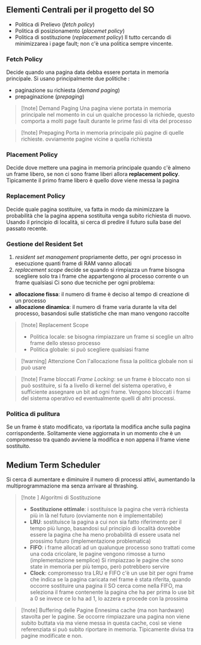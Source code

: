 ## Elementi Centrali per il progetto del SO 
- Politica di Prelievo (*fetch policy*)
- Politica di posizionamento (*placemet policy*)
- Politica di sostituzione (*replacement policy*)
Il tutto cercando di minimizzarea i page fault; non c'è una politica sempre vincente.

### Fetch Policy
Decide quando una pagina data debba essere portata in memoria principale. Si usano principalmente due politiche :
- paginazione su richiesta (*demand paging*)
- prepaginazione (*prepaging*)

>[!note] Demand Paging
>Una pagina viene portata in memoria principale nel momento in cui un qualche processo la richiede, questo comporta a molti page fault durante le prime fasi di vita del processo

>[!note] Prepaging 
>Porta in memoria principale più pagine di quelle richieste. ovviamente pagine vicine a quella richiesta

### Placement Policy 
Decide dove mettere una pagina in memoria principale quando c'è almeno un frame libero, se non ci sono frame liberi allora **replacement policy**.
Tipicamente il primo frame libero è quello dove viene messa la pagina 
### Replacement Policy
Decide quale pagina sostituire, va fatta in modo da minimizzare la probabilità che la pagina appena sostituita venga subito richiesta di nuovo. Usando il principio di località, si cerca di predire il futuro sulla base del passato recente.
### Gestione del Resident Set
1) *resident set management* propriamente detto, per ogni processo in esecuzione quanti frame di RAM vanno allocati 
2) *replacement scope* decide se quando si rimpiazza un frame bisogna scegliere solo tra i frame che appartengono al processo corrente o un frame qualsiasi
Ci sono due tecniche per ogni problema:
- **allocazione fissa**: il numero di frame è deciso al tempo di creazione di un processo
- **allocazione dinamica**: il numero di frame varia durante la vita del processo, basandosi sulle statistiche che man mano vengono raccolte
>[!note] Replacement Scope
>- Politica locale: se bisogna rimpiazzare un frame si sceglie un altro frame dello stesso processo
>- Politica globale: si può scegliere qualsiasi frame

>[!warning] Attenzione
>Con l'allocazione fissa la politica globale non si può usare

>[!note] Frame bloccati 
*Frame Locking*: se un frame è bloccato non si può sostituire, si fa a livello di kernel del sistema operativo, è sufficiente assegnare un bit ad ogni frame.
Vengono bloccati i frame del sistema operativo ed eventualmente quelli di altri processi.

### Politica di pulitura
Se un frame è stato modificato, va riportata la modifica anche sulla pagina corrispondente. Solitamente viene aggiornata  in un momento che è un compromesso tra quando avviene la modifica e non appena il frame viene sostituito.
## Medium Term Scheduler
Si cerca di aumentare e diminuire il numero di processi attivi, aumentando la multiprogrammazione ma senza arrivare al thrashing.

>[!note ] Algoritmi di Sostituzione
>- **Sostituzione ottimale**: i sostituisce la pagina che verrà richiesta più in là nel futuro (ovviamente non è implementabile)
>- **LRU**: sostituisce la pagina a cui non sia fatto riferimento per il tempo più lungo, basandosi sul principio di località dovrebbe essere la pagina che ha meno probabilità di essere usata nel prossimo futuro (implementazione problematica)
>- **FIFO**: i frame allocati ad un qualunque processo sono trattati come una coda cricolare, le pagine vengono rimosse a turno (implementazione semplice) Si rimpiazzao le pagine che sono state in memoria per più tempo, però potrebbero servire
>- **Clock**: compromesso tra LRU  e FIFO  c'è un use bit per ogni frame che indica se la pagina caricata nel frame è stata riferita, quando occorre sostituire una pagina il SO cerca come nella FIFO, ma seleziona il frame contenente la pagina che ha per prima lo use bit a 0 se invece ce lo ha ad 1, lo azzera e procede con la prossima

>[!note] Buffering delle Pagine
>Ennesima cache (ma non hardware) stavolta per le pagine. Se occorre rimpiazzare una pagina non viene subito buttata via ma viene messa in questa cache, così se viene referenziata si può subito riportare in memoria. Tipicamente divisa tra pagine modificate e non.
